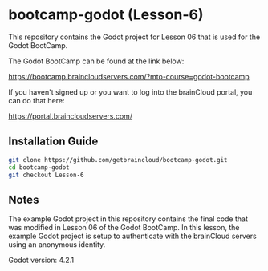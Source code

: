 # bootcamp-godot (Lesson-6)

This repository contains the Godot project for Lesson 06 that is used for the Godot BootCamp.

The Godot BootCamp can be found at the link below:

https://bootcamp.braincloudservers.com/?mto-course=godot-bootcamp


If you haven't signed up or you want to log into the brainCloud portal, you can do that here:

https://portal.braincloudservers.com/


## Installation Guide

```bash
git clone https://github.com/getbraincloud/bootcamp-godot.git
cd bootcamp-godot
git checkout Lesson-6
```

## Notes

The example Godot project in this repository contains the final code that was modified in Lesson 06 of the Godot BootCamp. In this lesson, the example Godot project is setup to authenticate with the brainCloud servers using an anonymous identity.

Godot version: 4.2.1
